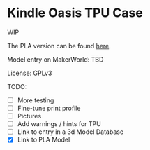 # Kindle Oasis TPU Case

WIP

The PLA version can be found [here](../kindle_oasis_case/).

Model entry on MakerWorld: TBD

License: GPLv3

TODO:
- [ ] More testing
- [ ] Fine-tune print profile
- [ ] Pictures
- [ ] Add warnings / hints for TPU
- [ ] Link to entry in a 3d Model Database
- [x] Link to PLA Model
